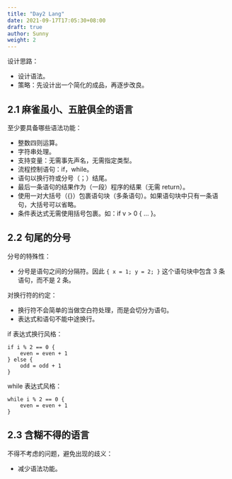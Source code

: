 ```yaml
---
title: "Day2 Lang"
date: 2021-09-17T17:05:30+08:00
draft: true
author: Sunny
weight: 2
---
```


设计思路：

- 设计语法。
- 策略：先设计出一个简化的成品，再逐步改良。

## 2.1 麻雀虽小、五脏俱全的语言

至少要具备哪些语法功能：

- 整数四则运算。
- 字符串处理。
- 支持变量：无需事先声名，无需指定类型。
- 流程控制语句：if，while。
- 语句以换行符或分号（；）结尾。
- 最后一条语句的结果作为（一段）程序的结果（无需 return）。
- 使用一对大括号（{}）包裹语句块（多条语句）。如果语句块中只有一条语句，大括号可以省略。
- 条件表达式无需使用括号包裹。如：if v > 0 { ... }。

## 2.2 句尾的分号

分号的特殊性：

- 分号是语句之间的分隔符。因此 `{ x = 1; y = 2; }` 这个语句块中包含 3 条语句，而不是 2 条。

对换行符的约定：

- 换行符不会简单的当做空白符处理，而是会切分为语句。
- 表达式和语句不能中途换行。

if 表达式换行风格：

```
if i % 2 == 0 {
    even = even + 1
} else {
    odd = odd + 1
}
```

while 表达式风格：

```
while i % 2 == 0 {
    even = even + 1
}
```

## 2.3 含糊不得的语言

不得不考虑的问题，避免出现的歧义：

- 减少语法功能。
